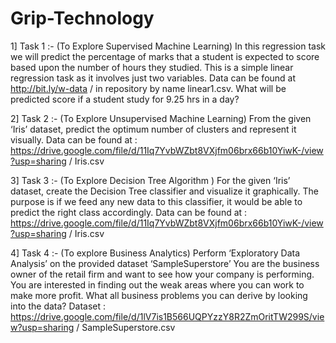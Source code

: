 # Grip-Technology

1] Task 1 :-
    (To Explore Supervised Machine Learning)
    In this regression task we will predict the percentage of marks that a student is expected to
    score based upon the number of hours they studied. This is a simple linear regression task as it
    involves just two variables. Data can be found at http://bit.ly/w-data / in repository by name linear1.csv.
    What will be predicted score if a student study for 9.25 hrs in a day?


2] Task 2 :-
    (To Explore Unsupervised Machine Learning)
    From the given ‘Iris’ dataset, predict the optimum number of clusters and represent it visually.
    Data can be found at : https://drive.google.com/file/d/11Iq7YvbWZbt8VXjfm06brx66b10YiwK-/view?usp=sharing / Iris.csv
    
    
3] Task 3 :-
    (To Explore Decision Tree Algorithm )
    For the given ‘Iris’ dataset, create the Decision Tree classifier and visualize it graphically. The purpose is
    if we feed any new data to this classifier, it would be able to predict the right class accordingly. 
    Data can be found at : https://drive.google.com/file/d/11Iq7YvbWZbt8VXjfm06brx66b10YiwK-/view?usp=sharing / Iris.csv


4] Task 4 :-
    (To explore Business Analytics)
    Perform ‘Exploratory Data Analysis’ on the provided dataset ‘SampleSuperstore’
    You are the business owner of the retail firm and want to see how your company is performing. You are
    interested in finding out the weak areas where you can work to make more profit. What all business
    problems you can derive by looking into the data?
    Dataset : https://drive.google.com/file/d/1lV7is1B566UQPYzzY8R2ZmOritTW299S/view?usp=sharing / SampleSuperstore.csv
